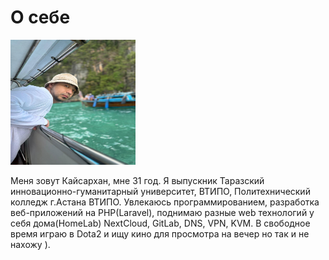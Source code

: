 # О себе

<img src="/myPhoto.jpg" alt="Сериков Кайсархан" width="200" height="200">

Меня зовут Кайсархан, мне 31 год. Я выпускник Таразский инновационно-гуманитарный университет,  ВТИПО, Политехнический колледж г.Астана  ВТИПО. Увлекаюсь программированием, разработка веб-приложений на PHP(Laravel), поднимаю разные web технологий у себя дома(HomeLab) NextCloud, GitLab, DNS, VPN, KVM. В свободное время играю в Dota2 и ищу кино для просмотра на вечер но так и не нахожу ).
